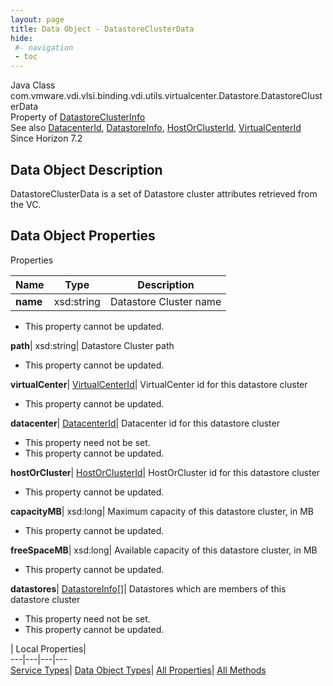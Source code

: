 ```yaml
---
layout: page
title: Data Object - DatastoreClusterData
hide:
 #- navigation
 - toc
---
```






Java Class
    com.vmware.vdi.vlsi.binding.vdi.utils.virtualcenter.Datastore.DatastoreClusterData  
Property of
     [DatastoreClusterInfo](vdi.utils.virtualcenter.Datastore.DatastoreClusterInfo.md#field_detail)  
See also
     [DatacenterId](vdi.entity.DatacenterId.md), [DatastoreInfo](vdi.utils.virtualcenter.Datastore.DatastoreInfo.md), [HostOrClusterId](vdi.entity.HostOrClusterId.md), [VirtualCenterId](vdi.entity.VirtualCenterId.md)  
Since 
    Horizon 7.2

## Data Object Description 

DatastoreClusterData is a set of Datastore cluster attributes retrieved from the VC. 

## Data Object Properties

Properties

Name |  Type |  Description   
---|---|---  
**name**|  xsd:string|  Datastore Cluster name   


 * This property cannot be updated.

  
**path**|  xsd:string|  Datastore Cluster path   


 * This property cannot be updated.

  
**virtualCenter**| [VirtualCenterId](vdi.entity.VirtualCenterId.md)|  VirtualCenter id for this datastore cluster   


 * This property cannot be updated.

  
**datacenter**| [DatacenterId](vdi.entity.DatacenterId.md)|  Datacenter id for this datastore cluster   


 * This property need not be set.
 * This property cannot be updated.

  
**hostOrCluster**| [HostOrClusterId](vdi.entity.HostOrClusterId.md)|  HostOrCluster id for this datastore cluster   


 * This property cannot be updated.

  
**capacityMB**|  xsd:long|  Maximum capacity of this datastore cluster, in MB   


 * This property cannot be updated.

  
**freeSpaceMB**|  xsd:long|  Available capacity of this datastore cluster, in MB   


 * This property cannot be updated.

  
**datastores**| [DatastoreInfo[]](vdi.utils.virtualcenter.Datastore.DatastoreInfo.md)|  Datastores which are members of this datastore cluster   


 * This property need not be set.
 * This property cannot be updated.

  
  
  
 | Local Properties|   
---|---|---|---  
[Service Types](index-mo_types.md)| [Data Object Types](index-do_types.md)| [All Properties](index-properties.md)| [All Methods](index-methods.md)  
  
  

